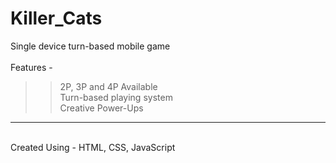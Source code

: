# Killer_Cats

Single device turn-based mobile game
<br><br>
Features - <br>
>> 2P, 3P and 4P Available<br>
>> Turn-based playing system<br>
>> Creative Power-Ups<br>
<hr><br>
Created Using - HTML, CSS, JavaScript


